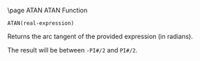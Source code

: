 \page ATAN ATAN Function
```
ATAN(real-expression)
```
Returns the arc tangent of the provided expression (in radians).

The result will be between `-PI#/2` and `PI#/2`.